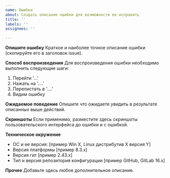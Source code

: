 ```yaml
---
name: Ошибка
about: Создать описание ошибки для возможности ее исправить
title: ''
labels: ''
assignees: ''

---
```


**Опишите ошибку**
Краткое и наиболее точное описание ошибки (скопируйте его в заголовок issue).

**Способ воспроизведения**
Для воспроизведения ошибки необходимо выполнить следующие шаги:
1. Перейти '...'
2. Нажать на '....'
3. Перелистать в '....'
4. Видим ошибку

**Ожидаемое поведение**
Опишите что ожидаете увидить в результате описанных выше действий.

**Скриншоты**
Если применимо, разместите здесь скриншоты пользовательского интерфейса до ошибки и с ошибкой.

**Техническое окружение**
 - ОС и ее версия: [пример Win Х, Linux дистрибутив Х версия Y]
 - Версия платформы [пример 8.3.x]
 - Версия гит [пример 2.43.x]
 - Тип и версия репозитория конфигурации [пример GitHub, GitLab 16.x]

**Прочее**
Добавьте здесь любое дополнительное описание.
